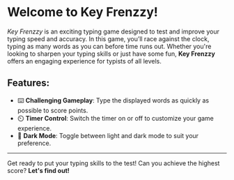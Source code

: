 # Welcome to **Key Frenzzy**!

_Key Frenzzy_ is an exciting typing game designed to test and improve your typing speed and accuracy. In this game, you’ll race against the clock, typing as many words as you can before time runs out. Whether you're looking to sharpen your typing skills or just have some fun, **Key Frenzzy** offers an engaging experience for typists of all levels.

## Features:
- ⌨️ **Challenging Gameplay**: Type the displayed words as quickly as possible to score points.
- ⏲️ **Timer Control**: Switch the timer on or off to customize your game experience.
- 🌙 **Dark Mode**: Toggle between light and dark mode to suit your preference.

---

Get ready to put your typing skills to the test! Can you achieve the highest score? **Let's find out!**
